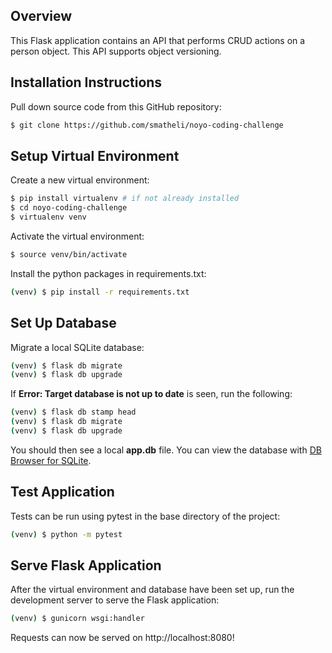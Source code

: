## Overview

This Flask application contains an API that performs CRUD actions on a person object. This API supports object versioning.

## Installation Instructions

Pull down source code from this GitHub repository:

```sh
$ git clone https://github.com/smatheli/noyo-coding-challenge
```

## Setup Virtual Environment

Create a new virtual environment:

```sh
$ pip install virtualenv # if not already installed
$ cd noyo-coding-challenge
$ virtualenv venv
```

Activate the virtual environment:

```sh
$ source venv/bin/activate
```

Install the python packages in requirements.txt:

```sh
(venv) $ pip install -r requirements.txt
```

## Set Up Database

Migrate a local SQLite database:

```sh
(venv) $ flask db migrate
(venv) $ flask db upgrade
```

If **Error: Target database is not up to date** is seen, run the following: 

```sh
(venv) $ flask db stamp head
(venv) $ flask db migrate
(venv) $ flask db upgrade
```

You should then see a local **app.db** file.  You can view the database with [DB Browser for SQLite](https://sqlitebrowser.org/).

## Test Application

Tests can be run using pytest in the base directory of the project:

```sh
(venv) $ python -m pytest
```

## Serve Flask Application

After the virtual environment and database have been set up, run the development server to serve the Flask application:

```sh
(venv) $ gunicorn wsgi:handler
```

Requests can now be served on http://localhost:8080!

